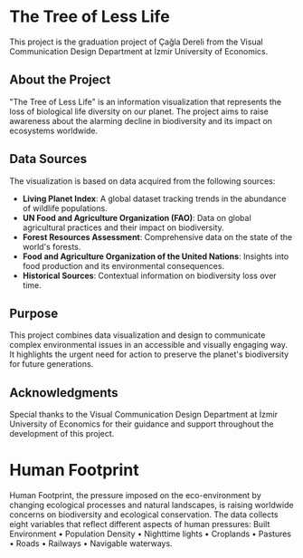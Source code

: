 # The Tree of Less Life

This project is the graduation project of Çağla Dereli from the Visual Communication Design Department at İzmir University of Economics.

## About the Project

"The Tree of Less Life" is an information visualization that represents the loss of biological life diversity on our planet. The project aims to raise awareness about the alarming decline in biodiversity and its impact on ecosystems worldwide.

## Data Sources

The visualization is based on data acquired from the following sources:

- **Living Planet Index**: A global dataset tracking trends in the abundance of wildlife populations.
- **UN Food and Agriculture Organization (FAO)**: Data on global agricultural practices and their impact on biodiversity.
- **Forest Resources Assessment**: Comprehensive data on the state of the world's forests.
- **Food and Agriculture Organization of the United Nations**: Insights into food production and its environmental consequences.
- **Historical Sources**: Contextual information on biodiversity loss over time.

## Purpose

This project combines data visualization and design to communicate complex environmental issues in an accessible and visually engaging way. It highlights the urgent need for action to preserve the planet's biodiversity for future generations.

## Acknowledgments

Special thanks to the Visual Communication Design Department at İzmir University of Economics for their guidance and support throughout the development of this project.


# Human Footprint
Human Footprint, the pressure imposed on the eco-environment by changing ecological processes and natural landscapes, is raising worldwide concerns on biodiversity and ecological conservation. The data collects eight variables that reflect different aspects of human pressures: Built Environment • Population Density • Nighttime lights • Croplands • Pastures • Roads • Railways • Navigable waterways.